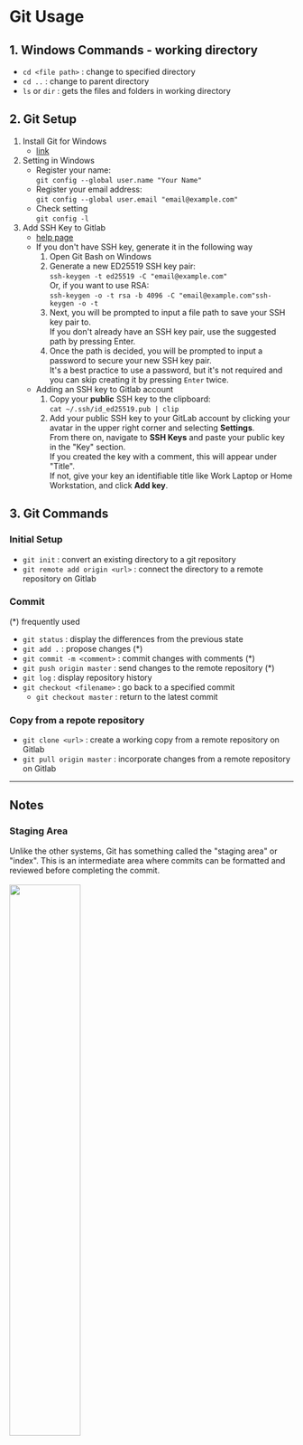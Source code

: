 # Git Usage

## 1. Windows Commands - working directory
- `cd <file path>` : change to specified directory  
- `cd ..` : change to parent directory
- `ls` or `dir` : gets the files and folders in working directory 

## 2. Git Setup
1. Install Git for Windows
    - [link](https://gitforwindows.org/)
1. Setting in Windows
    - Register your name:  
      `git config --global user.name "Your Name"`
    - Register your email address:  
      `git config --global user.email "email@example.com"`
    - Check setting  
      `git config -l`
1. Add SSH Key to Gitlab
    - [help page](https://gitlab.fftech.info/help/ssh/README#generating-a-new-ssh-key-pair)
    - If you don't have SSH key, generate it in the following way
        1. Open Git Bash on Windows
        1. Generate a new ED25519 SSH key pair:  
           `ssh-keygen -t ed25519 -C "email@example.com"`  
           Or, if you want to use RSA:  
           `ssh-keygen -o -t rsa -b 4096 -C "email@example.com"ssh-keygen -o -t`
        1. Next, you will be prompted to input a file path to save your SSH key pair to.  
           If you don't already have an SSH key pair, use the suggested path by pressing Enter. 
        1. Once the path is decided, you will be prompted to input a password to secure your new SSH key pair.   
        It's a best practice to use a password, but it's not required and you can skip creating it by pressing `Enter` twice.
    - Adding an SSH key to Gitlab account
        1. Copy your **public** SSH key to the clipboard:  
           `cat ~/.ssh/id_ed25519.pub | clip`
        2. Add your public SSH key to your GitLab account by clicking your avatar in the upper right corner and selecting **Settings**.  
        From there on, navigate to **SSH Keys** and paste your public key in the "Key" section.  
        If you created the key with a comment, this will appear under "Title".  
        If not, give your key an identifiable title like Work Laptop or Home Workstation, and click **Add key**.

## 3. Git Commands
### Initial Setup
- `git init` : convert an existing directory to a git repository
- `git remote add origin <url>` : connect the directory to a remote repository on Gitlab

### Commit
(*) frequently used
- `git status` : display the differences from the previous state 
- `git add .` : propose changes (*)
- `git commit -m <comment>` : commit changes with comments (*)
- `git push origin master` : send changes to the remote repository (*)
- `git log` : display repository history
- `git checkout <filename>` : go back to a specified commit
    - `git checkout master` : return to the latest commit  


### Copy from a repote repository 
- `git clone <url>` : create a working copy from a remote repository on Gitlab
- `git pull origin master` : incorporate changes from a remote repository on Gitlab

---

## Notes
### Staging Area
Unlike the other systems, Git has something called the "staging area" or "index". This is an intermediate area where commits can be formatted and reviewed before completing the commit.
<br/><br/>
<img src="Misc/staging_area.png" width=50%>
